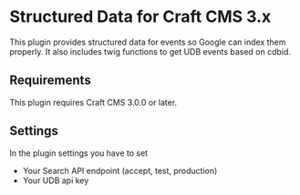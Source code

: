 # Structured Data for Craft CMS 3.x

This plugin provides structured data for events so Google can index them properly. It also includes twig functions to get UDB events based on cdbid.

## Requirements

This plugin requires Craft CMS 3.0.0 or later.

## Settings

In the plugin settings you have to set
- Your Search API endpoint (accept, test, production)
- Your UDB api key
